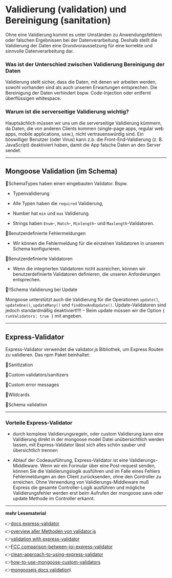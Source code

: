 # Validierung (validation) und Bereinigung (sanitation) 

Ohne eine Validierung kommt es unter Umständen zu Anwendungsfehlern oder falschen Ergebnissen bei der Datenverarbeitung. 
Deshalb stellt die Validierung der Daten eine Grundvoraussetzung für eine korrekte und sinnvolle Datenverarbeitung dar.

### Was ist der Unterschied zwischen Validierung Bereinigung der Daten

Validierung stellt sicher, dass die Daten, mit denen wir arbeiten werden, sowohl vorhanden sind als auch unseren Erwartungen entsprechen. Die Bereinigung der Daten verhindert bspw. Code-Injection oder entfernt überflüssigen whitespace.

### Warum ist die serverseitige Validierung wichtig?

Hauptsächlich müssen wir uns um die serverseitige Validierung kümmern, da Daten, die von anderen Clients kommen (single-page apps, regular web apps, mobile applications, usw.), nicht vertrauenswürdig sind. Ein böswilliger Benutzer (oder Virus) kann z.b. die Front-End-Validierung (z. B. JavaScript) deaktiviert haben, damit die App falsche Daten an den Server sendet. 

---
## Mongoose Validation (im Schema)

:pushpin:SchemaTypes haben einen eingebauten Validator. Bspw. 

- Typenvalidierung

- Alle Typen haben die `required` Validierung,

- Number hat `min` und `max` Validierung. 

- Strings haben `Enum`-, `Match`-, `Minlength`- und `Maxlength`-Validatoren.

:pushpin:Benutzerdefinierte Fehlermeldungen

- Wir können die Fehlermeldung für die einzelnen Validatoren in unserem Schema konfigurieren.

:pushpin:Benutzerdefinierte Validatoren

- Wenn die integrierten Validatoren nicht ausreichen, können wir benutzerdefinierte Validatoren definieren, die unseren Anforderungen entsprechen.

:pushpin::bangbang:Schema Validierung bei Update

Mongoose unterstützt auch die Validierung für die Operationen `update()`, `updateOne()`, `updateMany()` und `findOneAndUpdate()`. Update-Validatoren sind jedoch standardmäßig deaktiviert!!!! – Beim update müssen wir die Option `{ runValidators: true }` mit angeben.

---

## Express-Validator

Express-Validator verwendet die validator.js Bibliothek, um Express Routen zu validieren.
Das npm Paket beinhaltet:

:pushpin:Sanitization

:pushpin:Custom validators/sanitizers

:pushpin:Custom error messages

:pushpin:Wildcards

:pushpin:Schema validation

---

### Vorteile Express-Validator

- durch komplexe Validierungsregeln, oder custom Validierung kann eine Validierung direkt in der mongoose model Datei unübersichtlich werden lassen, mit Express-Validator lässt sich alles schön sauber und übersichtlich trennen

- Ablauf der Codeausführung, Express-Validator ist eine Validierungs-Middleware. Wenn wir ein Formular über eine Post-request senden, können Sie die Validierungslogik ausführen und im Falle eines Fehlers Fehlermeldungen an den Client zurücksenden, ohne den Controller zu erreichen.
Ohne Verwendung von Validierungs-Middleware muß Express die gesamte Controller-Logik ausführen und mögliche Validierungsfehler werden erst beim Aufrufen der mongoose save oder update Methode im Controller erkannt.


---

**mehr Lesematerial**

:point_right:[docs express-validator](https://express-validator.github.io/docs/)\
:point_right:[overview aller Methoden von validator.js](https://www.npmjs.com/package/validator)\
:point_right:[validation with express-validator](https://flaviocopes.com/express-validate-input/)\
:point_right:[FCC comparison-between-joi-express-validator](https://www.freecodecamp.org/news/how-to-choose-which-validator-to-use-a-comparison-between-joi-express-validator-ac0b910c1a8c/)\
:point_right:[clean-approach-to-using-express-validator](https://dev.to/nedsoft/a-clean-approach-to-using-express-validator-8go)\
:point_right:[how-to-use-mongoose-custom-validators](https://kb.objectrocket.com/mongo-db/how-to-use-mongoose-custom-validators-923)\
:point_right:[mongoosejs docs validation](https://mongoosejs.com/docs/validation.html)\





